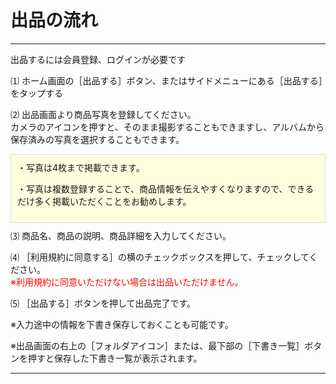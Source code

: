 # 出品の流れ  
<hr>
出品するには会員登録、ログインが必要です

⑴ ホーム画面の［出品する］ボタン、またはサイドメニューにある［出品する］をタップする

⑵ 出品画面より商品写真を登録してください。  
カメラのアイコンを押すと、そのまま撮影することもできますし、アルバムから保存済みの写真を選択することもできます。
<div style="padding: 10px; margin-top: 10px; margin-bottom: 10px; border: 1px solid #dcdcdc; background-color: #ffffe0;">
・写真は4枚まで掲載できます。

・写真は複数登録することで、商品情報を伝えやすくなりますので、できるだけ多く掲載いただくことをお勧めします。
</div>
⑶ 商品名、商品の説明、商品詳細を入力してください。

⑷ ［利用規約に同意する］の横のチェックボックスを押して、チェックしてください。  
<font color="#ff0000">※利用規約に同意いただけない場合は出品いただけません。</font>

⑸ ［出品する］ボタンを押して出品完了です。

※入力途中の情報を下書き保存しておくことも可能です。

※出品画面の右上の［フォルダアイコン］または、最下部の［下書き一覧］ボタンを押すと保存した下書き一覧が表示されます。
<hr>